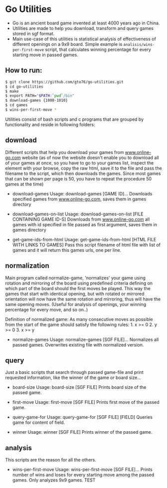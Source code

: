 
Go Utilities
============
 
* Go is an ancient board game invented at least 4000 years ago in China. 
* Utilities are made to help you download, transform and query games stored in sgf format. 
* Main use-case of this utilities is statistical analysis of effectiveness of different openings on a 9x9 board. Simple example is `analisis/wins-per-first-move` script, that calculates winning percentage for every starting move in passed games.
 
How to run:
-----------
```bash
$ git clone https://github.com/gto76/go-utilities.git
$ cd go-utilities
$ make
$ export PATH="$PATH:`pwd`/bin" 
$ download-games {1000-1010}
$ cd games
$ wins-per-first-move *
```
 
Utilities consist of bash scripts and c programs that are grouped by functionality and reside in following folders: 
  
download
--------
Different scripts that help you download your games from www.online-go.com website (as of now the website doesn't enable you to download all of your games at once, so you have to go to your games list, inspect the element with your browse, copy the raw html, save it to the file and pass the filename to the script, which then downloads the games. Since most games that can be shown per page is 50, you have to repeat the procedure 50 games at the time)
 
* download-games
Usage: download-games [GAME ID]...
Downloads specified games from www.online-go.com, saves them in games directory

* download-games-on-list
Usage: download-games-on-list [FILE CONTAINING GAME ID-S]
Downloads from www.online-go.com all games with id specified in file passed as first argument, saves them in games directory

* get-game-ids-from-html
Usage: get-game-ids-from-html [HTML FILE WITH LINKS TO GAMES]
Pass this script filename of html file with list of games and it will return this games urls, one per line.

normalization
-------------
Main program called normalize-game, 'normalizes' your game using rotation and mirroring of the board using predefined criteria defining on which part of the board should the first moves be played. This way the games that start with identical opening, but with rotated or mirrored orientation will now have the same rotation and mirroring, thus will have the same opening moves. (Useful for analysis of openings, your winning percentage for every move, and so on..)
 
Definition of normalized game:
As many consecutive moves as possible from the start of the game should satisfy the following rules:
	1. x >= 0
	2. y >= 0
	3. x >= y
 
* normalize-games
Usage: normalize-games [SGF FILE]...
Normalizes all passed games. Overwrites existing file with normalized version.

query
-----
Just a basic scripts that search through passed game-file and print requested information, like the winner of the game or board size...
 
* board-size
Usage: board-size [SGF FILE]
Prints board size of the passed game.

* first-move
Usage: first-move [SGF FILE]
Prints first move of the passed game.

* query-game-for
Usage: query-game-for [SGF FILE] [FIELD]
Queries game for content of field.

* winner
Usage: winner [SGF FILE]
Prints winner of the passed game.

analysis
--------
This scripts are the reason for all the others.
 
* wins-per-first-move
Usage: wins-per-first-move [SGF FILE]...
Prints number of wins and loses for every starting move among the passed games. Only analyzes 9x9 games. TEST

